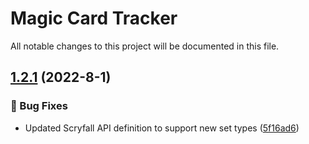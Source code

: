 # Magic Card Tracker
All notable changes to this project will be documented in this file.

<a name="1.2.1"></a>
## [1.2.1](https://www.github.com/Horizon0156/MagicCardTracker/releases/tag/v1.2.1) (2022-8-1)

### 🐛 Bug Fixes

* Updated Scryfall API definition to support new set types ([5f16ad6](https://www.github.com/Horizon0156/MagicCardTracker/commit/5f16ad62ca4063a9155df7468d92835853838934))


